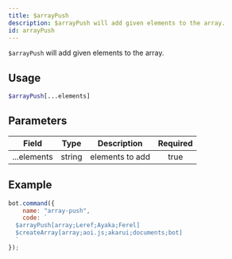 ```yaml
---
title: $arrayPush
description: $arrayPush will add given elements to the array.
id: arrayPush
---
```


`$arrayPush` will add given elements to the array.

## Usage

```php
$arrayPush[...elements]
```

## Parameters

| Field       | Type   | Description     | Required |
|-------------|--------|-----------------|:--------:|
| ...elements | string | elements to add |   true   |

## Example

```javascript
bot.command({
    name: "array-push",
    code: `
  $arrayPush[array;Leref;Ayaka;Ferel]
  $createArray[array;aoi.js;akarui;documents;bot]
  `
});
```